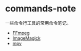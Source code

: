 # commands-note

一些命令行工具的常用命令笔记。

- [FFmpeg](./ffmpeg.md)
- [ImageMagick](./imagemagick.md)
- [mpv](./mpv.md)
